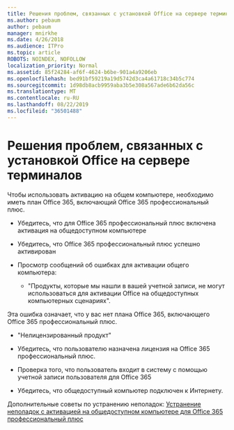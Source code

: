 ```yaml
---
title: Решения проблем, связанных с установкой Office на сервере терминалов
ms.author: pebaum
author: pebaum
manager: mnirkhe
ms.date: 4/26/2018
ms.audience: ITPro
ms.topic: article
ROBOTS: NOINDEX, NOFOLLOW
localization_priority: Normal
ms.assetid: 85f24284-af6f-4624-b6be-901a4a9206eb
ms.openlocfilehash: bed91bf59219a19d5742d3ca4a61718c34b5c774
ms.sourcegitcommit: 1d98db8acb9959aba3b5e308a567ade6b62da56c
ms.translationtype: MT
ms.contentlocale: ru-RU
ms.lasthandoff: 08/22/2019
ms.locfileid: "36501488"
---
```

# <a name="solutions-for-issues-around-installing-office-on-a-terminal-server"></a>Решения проблем, связанных с установкой Office на сервере терминалов

Чтобы использовать активацию на общем компьютере, необходимо иметь план Office 365, включающий Office 365 профессиональный плюс.
  
- Убедитесь, что для Office 365 профессиональный плюс включена активация на общедоступном компьютере
    
- Убедитесь, что Office 365 профессиональный плюс успешно активирован
    
- Просмотр сообщений об ошибках для активации общего компьютера:
    
  - "Продукты, которые мы нашли в вашей учетной записи, не могут использоваться для активации Office на общедоступных компьютерных сценариях".
  
Эта ошибка означает, что у вас нет плана Office 365, включающего Office 365 профессиональный плюс.
    
  - "Нелицензированный продукт"
    
  - Убедитесь, что пользователю назначена лицензия на Office 365 профессиональный плюс.
    
  - Проверка того, что пользователь входит в систему с помощью учетной записи пользователя для Office 365
    
  - Убедитесь, что общедоступный компьютер подключен к Интернету.
    
Дополнительные советы по устранению неполадок: [Устранение неполадок с активацией на общедоступном компьютере для Office 365 профессиональный плюс](https://docs.microsoft.com/DeployOffice/troubleshoot-issues-with-shared-computer-activation-for-office-365-proplus)
  

